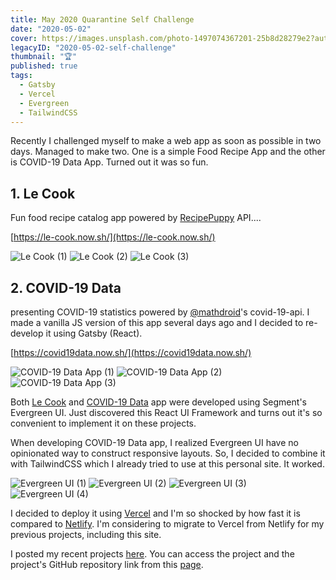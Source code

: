 ```yaml
---
title: May 2020 Quarantine Self Challenge
date: "2020-05-02"
cover: https://images.unsplash.com/photo-1497074367201-25b8d28279e2?auto=format&q=80
legacyID: "2020-05-02-self-challenge"
thumbnail: "🏆"
published: true
tags:
  - Gatsby
  - Vercel
  - Evergreen
  - TailwindCSS
---
```


Recently I challenged myself to make a web app as soon as possible in two days. Managed to make two. One is a simple Food Recipe App and the other is COVID-19 Data App.
Turned out it was so fun.

## 1. Le Cook

Fun food recipe catalog app powered by [RecipePuppy](https://recipepuppy.com) API....

[https://le-cook.now.sh/](https://le-cook.now.sh/)

![Le Cook (1)](/images/2020-05-02-self-challenge/le-cook_1.jpg)
![Le Cook (2)](/images/2020-05-02-self-challenge/le-cook_2.jpg)
![Le Cook (3)](/images/2020-05-02-self-challenge/le-cook_3.jpg)

## 2. COVID-19 Data

presenting COVID-19 statistics powered by [@mathdroid](https://github.com/mathdroid/covid-19-api/)'s covid-19-api.
I made a vanilla JS version of this app several days ago and I decided to re-develop it using Gatsby (React).

[https://covid19data.now.sh/](https://covid19data.now.sh/)

![COVID-19 Data App (1)](/images/2020-05-02-self-challenge/covid19data_1.jpg)
![COVID-19 Data App (2)](/images/2020-05-02-self-challenge/covid19data_2.jpg)
![COVID-19 Data App (3)](/images/2020-05-02-self-challenge/covid19data_3.jpg)

Both [Le Cook](https://le-cook.now.sh/) and [COVID-19 Data](https://covid19data.now.sh/) app were developed using Segment's Evergreen UI. Just discovered this React UI Framework and turns out it's so convenient to implement it on these projects.

When developing COVID-19 Data app, I realized Evergreen UI have no opinionated way to construct responsive layouts. So, I decided to combine it with TailwindCSS which I already tried to use at this personal site. It worked.

![Evergreen UI (1)](/images/2020-05-02-self-challenge/evergreen-ui_1.jpg)
![Evergreen UI (2)](/images/2020-05-02-self-challenge/evergreen-ui_2.jpg)
![Evergreen UI (3)](/images/2020-05-02-self-challenge/evergreen-ui_3.jpg)
![Evergreen UI (4)](/images/2020-05-02-self-challenge/evergreen-ui_4.jpg)

I decided to deploy it using [Vercel](https://vercel.com) and I'm so shocked by how fast it is compared to [Netlify](https://netlify.com). I'm considering to migrate to Vercel from Netlify for my previous projects, including this site.

I posted my recent projects [here](https://sznm.dev/projects).
You can access the project and the project's GitHub repository link from this [page](https://sznm.dev/projects).
